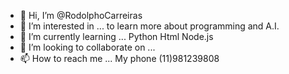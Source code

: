 - 👋 Hi, I’m @RodolphoCarreiras
- 👀 I’m interested in ...
to learn more about programming and A.I.
- 🌱 I’m currently learning ...
Python
Html
Node.js
- 💞️ I’m looking to collaborate on ...
- 📫 How to reach me ...
My phone (11)981239808

<!---
RodolphoCarreiras/RodolphoCarreiras is a ✨ special ✨ repository because its `README.md` (this file) appears on your GitHub profile.
You can click the Preview link to take a look at your changes.
--->

